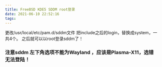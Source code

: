 ```yaml
---
title: FreeBSD KDE5 SDDM root登录
date: 2021-06-10 22:52:16
tags:
---
```



更改/usr/local/etc/pam.d/sddm文件
把include之后的login，替换成system，一共4个。
之后就可以以root登录sddm了！

###   注意sddm 左下角选项不能为Wayland ，应该是Plasma-X11，选错无法登陆！
